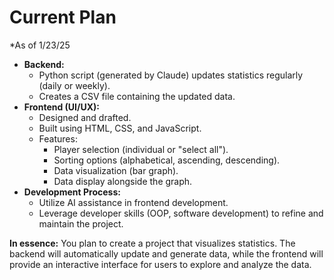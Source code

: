# Current Plan
*As of 1/23/25

* **Backend:**
    * Python script (generated by Claude) updates statistics regularly (daily or weekly).
    * Creates a CSV file containing the updated data.
* **Frontend (UI/UX):**
    * Designed and drafted.
    * Built using HTML, CSS, and JavaScript.
    * Features:
        * Player selection (individual or "select all").
        * Sorting options (alphabetical, ascending, descending).
        * Data visualization (bar graph).
        * Data display alongside the graph.
* **Development Process:**
    * Utilize AI assistance in frontend development.
    * Leverage developer skills (OOP, software development) to refine and maintain the project.

**In essence:** You plan to create a project that visualizes statistics. The backend will automatically update and generate data, while the frontend will provide an interactive interface for users to explore and analyze the data.
